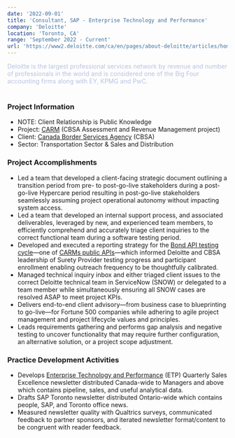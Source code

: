 ```yaml
---
date: '2022-09-01'
title: 'Consultant, SAP - Enterprise Technology and Performance'
company: 'Deloitte'
location: 'Toronto, CA'
range: 'September 2022 - Current'
url: 'https://www2.deloitte.com/ca/en/pages/about-deloitte/articles/home.html'
---
```


<span style="color: #b8c2e2;">Deloitte is the largest professional services network by revenue and number of professionals in the world and is considered one of the Big Four accounting firms along with EY, KPMG and PwC.</span><br/><br/>

### Project Information

- NOTE: Client Relationship is Public Knowledge
- Project: [CARM](https://www.cbsa-asfc.gc.ca/prog/carm-gcra/menu-eng.html) (CBSA Assessment and Revenue Management project)
- Client: [Canada Border Services Agency](https://www.cbsa-asfc.gc.ca/menu-eng.html) (CBSA)
- Sector: Transportation Sector & Sales and Distribution

### Project Accomplishments

- Led a team that developed a client-facing strategic document outlining a transition period from pre- to post-go-live stakeholders during a post-go-live Hypercare period resulting in post-go-live stakeholders seamlessly assuming project operational autonomy without impacting system access.
- Led a team that developed an internal support process, and associated deliverables, leveraged by new, and experienced team members, to efficiently comprehend and accurately triage client inquiries to the correct functional team during a software testing period.
- Developed and executed a reporting strategy for the [Bond API testing cycle](http://carmapi.s3-website.ca-central-1.amazonaws.com/en/carm-api/bond)—one of [CARMs public APIs](http://carmapi.s3-website.ca-central-1.amazonaws.com/en/carm-api)—which informed Deloitte and CBSA leadership of Surety Provider testing progress and participant enrollment enabling outreach frequency to be thoughtfully calibrated.
- Managed technical inquiry inbox and either triaged client issues to the correct Deloitte technical team in ServiceNow (SNOW) or delegated to a team member while simultaneously ensuring all SNOW cases are resolved ASAP to meet project KPIs.
- Delivers end-to-end client advisory—from business case to blueprinting to go-live—for Fortune 500 companies while adhering to agile project management and project lifecycle values and principles.
- Leads requirements gathering and performs gap analysis and negative testing to uncover functionality that may require further configuration, an alternative solution, or a project scope adjustment.

### Practice Development Activities

- Develops [Enterprise Technology and Performance](https://www2.deloitte.com/ca/en/pages/technology/solutions/technology-services.html) (ETP) Quarterly Sales Excellence newsletter distributed Canada-wide to Managers and above which contains pipeline, sales, and useful analytical data.
- Drafts SAP Toronto newsletter distributed Ontario-wide which contains people, SAP, and Toronto office news.
- Measured newsletter quality with Qualtrics surveys, communicated feedback to partner sponsors, and iterated newsletter format/content to be congruent with reader feedback.
